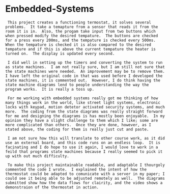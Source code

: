# Embedded-Systems

     This project creates a functioning termostat, it solves several problems.  It take a temapture from a sensor that reads it from the room it is in.  Also, the progam take input from two buttons which when pressed modify the desired tempature.  The buttons are checked for a press every 200ms, and the tempature is checked every 500ms.  When the tempature is checked it is also compared to the desired tempature and if this is above the current tempature the heater is turned on.  The display is updated every second.
     
     I did well in setting up the timers and converting the system to run as state machines.  I am not really sure, but I am still not sure that the state machines were needed.  An improvement may be to remove them.  I have left the original code in that was used before I developed the state machines, it is commented out.  However, I do think having the state machine diagrams lend to people understanding the way the program works.  It is really a toss up.
     
     For me working with embedded systems really got me thinking of how many things work in the world, like street light systems, electronic locks with keypad, motion detetor activated security systems, and much more.  The coding from the state diagrams was really straight forward for me and designing the diagrams is has mostly been enjoyable.  In my opinion they have a slight challenge to them which I like; some are more complicated than others.  Once they are done, however, as I stated above, the coding for them is really just cut and paste.
     
     I am not sure how this will translate to other course work, as it did use an external board, and this code runs on an endless loop.  It is facinating and I do hope to use it again, I would love to work in a feild that programs state machines because I really seemed to pick it up with out much difficulty.
     
     To make this project maintainable readable, and adaptable I thourgoly commented the code I wrote.  I explained the intent of how the thermostat could be adapted to comunicate with a server in my paper; I could see it being able to be adjusted remotely as well.  The diagrams submitted show how the data flows for clairity, and the video shows a demonstraion of the thermostat in action.

